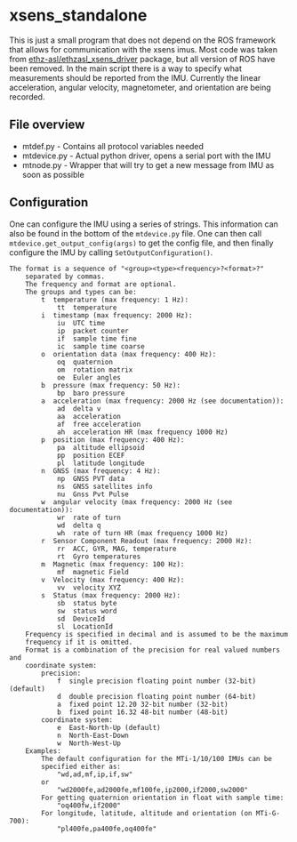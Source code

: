 # xsens_standalone

This is just a small program that does not depend on the ROS framework that allows for communication with the xsens imus. Most code was taken from [ethz-asl/ethzasl_xsens_driver](https://github.com/ethz-asl/ethzasl_xsens_driver) package, but all version of ROS have been removed. In the main script there is a way to specify what measurements should be reported from the IMU. Currently the linear acceleration, angular velocity, magnetometer, and orientation are being recorded.


## File overview

* mtdef.py - Contains all protocol variables needed
* mtdevice.py - Actual python driver, opens a serial port with the IMU
* mtnode.py - Wrapper that will try to get a new message from IMU as soon as possible


## Configuration

One can configure the IMU using a series of strings. This information can also be found in the bottom of the `mtdevice.py` file. One can then call `mtdevice.get_output_config(args)` to get the config file, and then finally configure the IMU by calling `SetOutputConfiguration()`.


```
The format is a sequence of "<group><type><frequency>?<format>?"
    separated by commas.
    The frequency and format are optional.
    The groups and types can be:
        t  temperature (max frequency: 1 Hz):
            tt  temperature
        i  timestamp (max frequency: 2000 Hz):
            iu  UTC time
            ip  packet counter
            if  sample time fine
            ic  sample time coarse
        o  orientation data (max frequency: 400 Hz):
            oq  quaternion
            om  rotation matrix
            oe  Euler angles
        b  pressure (max frequency: 50 Hz):
            bp  baro pressure
        a  acceleration (max frequency: 2000 Hz (see documentation)):
            ad  delta v
            aa  acceleration
            af  free acceleration
            ah  acceleration HR (max frequency 1000 Hz)
        p  position (max frequency: 400 Hz):
            pa  altitude ellipsoid
            pp  position ECEF
            pl  latitude longitude
        n  GNSS (max frequency: 4 Hz):
            np  GNSS PVT data
            ns  GNSS satellites info
            nu  Gnss Pvt Pulse
        w  angular velocity (max frequency: 2000 Hz (see documentation)):
            wr  rate of turn
            wd  delta q
            wh  rate of turn HR (max frequency 1000 Hz)
        r  Sensor Component Readout (max frequency: 2000 Hz):
            rr  ACC, GYR, MAG, temperature
            rt  Gyro temperatures
        m  Magnetic (max frequency: 100 Hz):
            mf  magnetic Field
        v  Velocity (max frequency: 400 Hz):
            vv  velocity XYZ
        s  Status (max frequency: 2000 Hz):
            sb  status byte
            sw  status word
            sd  DeviceId
            sl  LocationId
    Frequency is specified in decimal and is assumed to be the maximum
    frequency if it is omitted.
    Format is a combination of the precision for real valued numbers and
    coordinate system:
        precision:
            f  single precision floating point number (32-bit) (default)
            d  double precision floating point number (64-bit)
            a  fixed point 12.20 32-bit number (32-bit)
            b  fixed point 16.32 48-bit number (48-bit)
        coordinate system:
            e  East-North-Up (default)
            n  North-East-Down
            w  North-West-Up
    Examples:
        The default configuration for the MTi-1/10/100 IMUs can be
        specified either as:
            "wd,ad,mf,ip,if,sw"
        or
            "wd2000fe,ad2000fe,mf100fe,ip2000,if2000,sw2000"
        For getting quaternion orientation in float with sample time:
            "oq400fw,if2000"
        For longitude, latitude, altitude and orientation (on MTi-G-700):
            "pl400fe,pa400fe,oq400fe"
```
